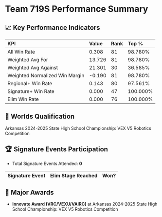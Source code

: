 # Team 719S Performance Summary

## 📈 Key Performance Indicators
| KPI | Value | Rank | Top % |
|:---|:---|:---|:---|
| All Win Rate | 0.308 | 81 | 98.780% |
| Weighted Avg For | 13.726 | 81 | 98.780% |
| Weighted Avg Against | 21.301 | 30 | 36.585% |
| Weighted Normalized Win Margin | -0.190 | 81 | 98.780% |
| Regional+ Win Rate | 0.143 | 80 | 97.561% |
| Signature+ Win Rate | 0.000 | 47 | 100.000% |
| Elim Win Rate | 0.000 | 76 | 100.000% |


## 🎯 Worlds Qualification
Arkansas 2024-2025 State High School Championship: VEX V5 Robotics Competition

## 🏆 Signature Events Participation
- Total Signature Events Attended: **0**

| Signature Event | Elim Stage Reached | Won? |
|:----------------|:-------------------|:----|


## 🥇 Major Awards
- **Innovate Award (VRC/VEXU/VAIRC)** at Arkansas 2024-2025 State High School Championship: VEX V5 Robotics Competition


